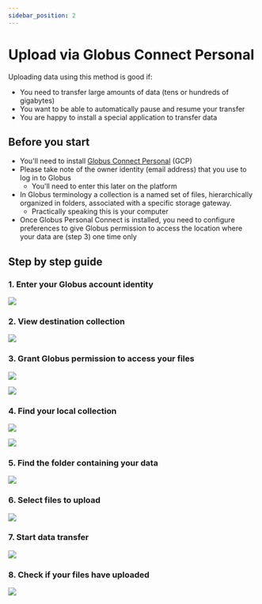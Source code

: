 ```yaml
---
sidebar_position: 2
---
```


# Upload via Globus Connect Personal

Uploading data using this method is good if:

* You need to transfer large amounts of data (tens or hundreds of gigabytes)
* You want to be able to automatically pause and resume your transfer
* You are happy to install a special application to transfer data

## Before you start

* You'll need to install [Globus Connect
Personal](https://www.globus.org/globus-connect-personal) (GCP)
* Please take note of the owner identity (email address) that you use to log in to
Globus
  * You'll need to enter this later on the platform
* In Globus terminology a collection is a named set of files, hierarchically
organized in folders, associated with a specific storage gateway.
  * Practically speaking this is your computer
* Once Globus Personal Connect is installed, you need to configure preferences to
give Globus permission to access the location where your data are (step 3) one time only

## Step by step guide

### 1. Enter your Globus account identity

![](/img/app-upload/screen-1.png)

### 2. View destination collection

![](/img/app-upload/screen-2.png)

### 3. Grant Globus permission to access your files

![](/img/app-upload/screen-3.png)

![](/img/app-upload/screen-5.png)

### 4. Find your local collection

![](/img/app-upload/screen-6.png)

![](/img/app-upload/screen-7.png)

### 5. Find the folder containing your data

![](/img/app-upload/screen-8.png)

### 6. Select files to upload

![](/img/app-upload/screen-9.png)

### 7. Start data transfer

![](/img/app-upload/screen-10.png)

### 8. Check if your files have uploaded

![](/img/app-upload/screen-11.png)






